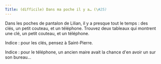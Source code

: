 ```yaml
---
Title: (difficile) Dans ma poche il y a… (\#25)
---
```


Dans les poches de pantalon de Lilian, il y a presque tout le temps : des clés, un petit couteau, et un téléphone.
Trouvez deux tableaux qui montrent une clé, un petit couteau, et un téléphone.

Indice : pour les clés, pensez à Saint-Pierre.

Indice : pour le téléphone, un ancien maire avait la chance d'en avoir un sur son bureau…
